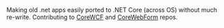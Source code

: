 Making old .net apps easily ported to .NET Core (across OS) without much re-write. 
Contributing to [CoreWCF](https://github.com/CoreWCF/CoreWCF) and [CoreWebForm](https://github.com/CoreWebForms/CoreWebForms) repos.
